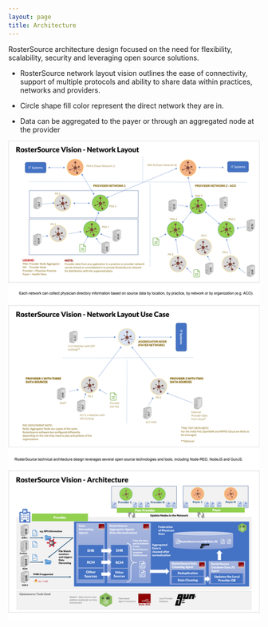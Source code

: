 ```yaml
---
layout: page
title: Architecture
---
```

RosterSource architecture design focused on the need for flexibility, scalability, security and leveraging open source solutions.

- RosterSource network layout vision outlines the ease of connectivity, support of multiple protocols and ability to share data within practices, networks and providers. 
- Circle shape fill color represent the direct network they are in. 
- Data can be aggregated to the payer or through an aggregated node at the provider
  
  <div class="feature">
  

<img src="/img/RosterSourceArchitecture.png" class="diagrom-img-sec">



  
 

